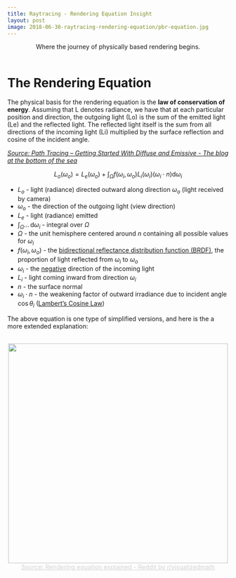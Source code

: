 ```yaml
---
title: Raytracing - Rendering Equation Insight
layout: post
image: 2018-06-30-raytracing-rendering-equation/pbr-equation.jpg
---
```


<div style="text-align:center">
Where the journey of physically based rendering begins.
</div>
<br>

# The Rendering Equation
The physical basis for the rendering equation is the **law of conservation of energy**. Assuming that L denotes radiance, we have that at each particular position and direction, the outgoing light (Lo) is the sum of the emitted light (Le) and the reflected light. The reflected light itself is the sum from all directions of the incoming light (Li) multiplied by the surface reflection and cosine of the incident angle.

_[Source: Path Tracing – Getting Started With Diffuse and Emissive - The blog at the bottom of the sea](https://blog.demofox.org/2016/09/21/path-tracing-getting-started-with-diffuse-and-emissive/)_

$$L_o( \omega_o)= L_e(\omega_o)+\int_{\Omega}{f(\omega_i, \omega_o)L_i(\omega_i)(\omega_i \cdot n)\mathrm{d}\omega_i}$$

- $L_o$ - light (radiance) directed outward along direction $\omega_o$ (light received by camera)
- $\omega_o$ - the direction of the outgoing light (view direction)
- $L_e$ - light (radiance) emitted
- $\int_{\Omega }\dots \,\mathrm{d}\omega_i$ - integral over $\Omega$
- $\Omega$ - the unit hemisphere centered around $n$ containing all possible values for $\omega_i$
- $f(\omega_i, \omega_o)$ - the [bidirectional reflectance distribution function (BRDF)](https://en.wikipedia.org/wiki/Bidirectional_reflectance_distribution_function), the proportion of light reflected from $\omega_i$ to $\omega_o$
- $\omega_i$ - the [negative](https://en.wikipedia.org/wiki/Bidirectional_reflectance_distribution_function#/media/File:BRDF_Diagram.svg) direction of the incoming light
- $L_i$ - light coming inward from direction $\omega_i$
- $n$ - the surface normal
- $\omega_i\cdot n$ - the weakening factor of outward irradiance due to incident angle $\cos \theta_{i}$ ([Lambert’s Cosine Law](https://en.wikipedia.org/wiki/Lambert%27s_cosine_law))

The above equation is one type of simplified versions, and here is the a more extended explanation:

<br>
<img src="https://i.redd.it/802mndge03t01.png" width="500" style="display:block; margin:auto;">
<div style="text-align:center">
<a href="https://www.reddit.com/r/visualizedmath/comments/8dofla/rendering_equation_explained/" style="color:lightgrey">Source: Rendering equation explained - Reddit by r/visualizedmath</a>
</div>
<br>

